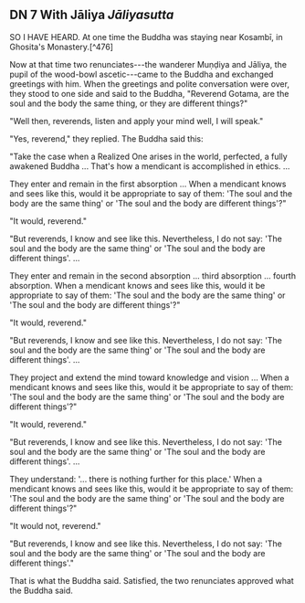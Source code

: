 ## DN 7 With Jāliya *Jāliyasutta*

SO I HAVE HEARD. At one time the Buddha was staying near
Kosambī, in Ghosita's Monastery.[^476]

Now at that time two renunciates---the wanderer Muṇḍiya and
Jāliya, the pupil of the wood-bowl ascetic---came to the
Buddha and exchanged greetings with him. When the greetings and polite
conversation were over, they stood to one side and said to the Buddha,
"Reverend Gotama, are the soul and the body the same thing, or they are
different things?"

"Well then, reverends, listen and apply your mind well, I will speak."

"Yes, reverend," they replied. The Buddha said this:

"Take the case when a Realized One arises in the world, perfected, a
fully awakened Buddha ... That's how a mendicant is accomplished in
ethics. ...

They enter and remain in the first absorption ... When a mendicant knows
and sees like this, would it be appropriate to say of them: 'The soul
and the body are the same thing' or 'The soul and the body are different
things'?"

"It would, reverend."

"But reverends, I know and see like this. Nevertheless, I do not say:
'The soul and the body are the same thing' or 'The soul and the body are
different things'. ...

They enter and remain in the second absorption ... third absorption ...
fourth absorption. When a mendicant knows and sees like this, would it
be appropriate to say of them: 'The soul and the body are the same
thing' or 'The soul and the body are different things'?"

"It would, reverend."

"But reverends, I know and see like this. Nevertheless, I do not say:
'The soul and the body are the same thing' or 'The soul and the body are
different things'. ...

They project and extend the mind toward knowledge and vision ... When a
mendicant knows and sees like this, would it be appropriate to say of
them: 'The soul and the body are the same thing' or 'The soul and the
body are different things'?"

"It would, reverend."

"But reverends, I know and see like this. Nevertheless, I do not say:
'The soul and the body are the same thing' or 'The soul and the body are
different things'. ...

They understand: '... there is nothing further for this place.' When a
mendicant knows and sees like this, would it be appropriate to say of
them: 'The soul and the body are the same thing' or 'The soul and the
body are different things'?"

"It would not, reverend."

"But reverends, I know and see like this. Nevertheless, I do not say:
'The soul and the body are the same thing' or 'The soul and the body are
different things'."

That is what the Buddha said. Satisfied, the two renunciates approved
what the Buddha said.

